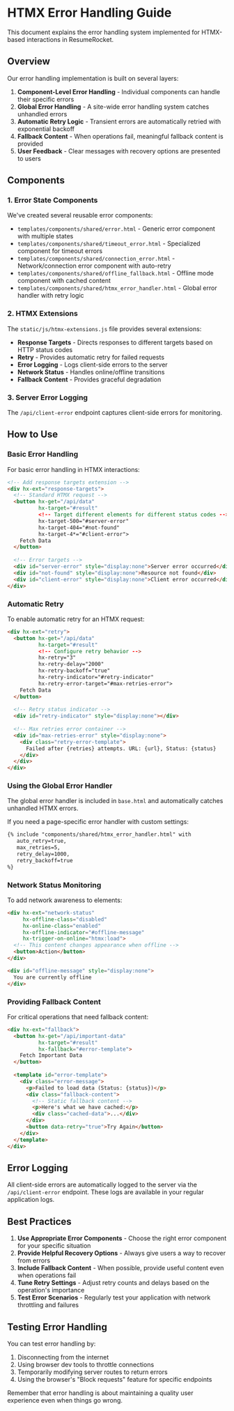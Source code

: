 # HTMX Error Handling Guide

This document explains the error handling system implemented for HTMX-based interactions in ResumeRocket.

## Overview

Our error handling implementation is built on several layers:

1. **Component-Level Error Handling** - Individual components can handle their specific errors
2. **Global Error Handling** - A site-wide error handling system catches unhandled errors
3. **Automatic Retry Logic** - Transient errors are automatically retried with exponential backoff
4. **Fallback Content** - When operations fail, meaningful fallback content is provided
5. **User Feedback** - Clear messages with recovery options are presented to users

## Components

### 1. Error State Components

We've created several reusable error components:

- `templates/components/shared/error.html` - Generic error component with multiple states
- `templates/components/shared/timeout_error.html` - Specialized component for timeout errors
- `templates/components/shared/connection_error.html` - Network/connection error component with auto-retry
- `templates/components/shared/offline_fallback.html` - Offline mode component with cached content
- `templates/components/shared/htmx_error_handler.html` - Global error handler with retry logic

### 2. HTMX Extensions

The `static/js/htmx-extensions.js` file provides several extensions:

- **Response Targets** - Directs responses to different targets based on HTTP status codes
- **Retry** - Provides automatic retry for failed requests
- **Error Logging** - Logs client-side errors to the server
- **Network Status** - Handles online/offline transitions
- **Fallback Content** - Provides graceful degradation

### 3. Server Error Logging

The `/api/client-error` endpoint captures client-side errors for monitoring.

## How to Use

### Basic Error Handling

For basic error handling in HTMX interactions:

```html
<!-- Add response targets extension -->
<div hx-ext="response-targets">
  <!-- Standard HTMX request -->
  <button hx-get="/api/data" 
          hx-target="#result"
          <!-- Target different elements for different status codes -->
          hx-target-500="#server-error"
          hx-target-404="#not-found"
          hx-target-4*="#client-error">
    Fetch Data
  </button>
  
  <!-- Error targets -->
  <div id="server-error" style="display:none">Server error occurred</div>
  <div id="not-found" style="display:none">Resource not found</div>
  <div id="client-error" style="display:none">Client error occurred</div>
</div>
```

### Automatic Retry

To enable automatic retry for an HTMX request:

```html
<div hx-ext="retry">
  <button hx-get="/api/data" 
          hx-target="#result"
          <!-- Configure retry behavior -->
          hx-retry="3" 
          hx-retry-delay="2000"
          hx-retry-backoff="true"
          hx-retry-indicator="#retry-indicator"
          hx-retry-error-target="#max-retries-error">
    Fetch Data
  </button>
  
  <!-- Retry status indicator -->
  <div id="retry-indicator" style="display:none"></div>
  
  <!-- Max retries error container -->
  <div id="max-retries-error" style="display:none">
    <div class="retry-error-template">
      Failed after {retries} attempts. URL: {url}, Status: {status}
    </div>
  </div>
</div>
```

### Using the Global Error Handler

The global error handler is included in `base.html` and automatically catches unhandled HTMX errors.

If you need a page-specific error handler with custom settings:

```html
{% include "components/shared/htmx_error_handler.html" with 
   auto_retry=true,
   max_retries=5,
   retry_delay=1000,
   retry_backoff=true
%}
```

### Network Status Monitoring

To add network awareness to elements:

```html
<div hx-ext="network-status" 
     hx-offline-class="disabled" 
     hx-online-class="enabled"
     hx-offline-indicator="#offline-message"
     hx-trigger-on-online="htmx:load">
  <!-- This content changes appearance when offline -->
  <button>Action</button>
</div>

<div id="offline-message" style="display:none">
  You are currently offline
</div>
```

### Providing Fallback Content

For critical operations that need fallback content:

```html
<div hx-ext="fallback">
  <button hx-get="/api/important-data" 
          hx-target="#result"
          hx-fallback="#error-template">
    Fetch Important Data
  </button>
  
  <template id="error-template">
    <div class="error-message">
      <p>Failed to load data (Status: {status})</p>
      <div class="fallback-content">
        <!-- Static fallback content -->
        <p>Here's what we have cached:</p>
        <div class="cached-data">...</div>
      </div>
      <button data-retry="true">Try Again</button>
    </div>
  </template>
</div>
```

## Error Logging

All client-side errors are automatically logged to the server via the `/api/client-error` endpoint. These logs are available in your regular application logs.

## Best Practices

1. **Use Appropriate Error Components** - Choose the right error component for your specific situation
2. **Provide Helpful Recovery Options** - Always give users a way to recover from errors
3. **Include Fallback Content** - When possible, provide useful content even when operations fail
4. **Tune Retry Settings** - Adjust retry counts and delays based on the operation's importance
5. **Test Error Scenarios** - Regularly test your application with network throttling and failures

## Testing Error Handling

You can test error handling by:

1. Disconnecting from the internet
2. Using browser dev tools to throttle connections
3. Temporarily modifying server routes to return errors
4. Using the browser's "Block requests" feature for specific endpoints

Remember that error handling is about maintaining a quality user experience even when things go wrong.